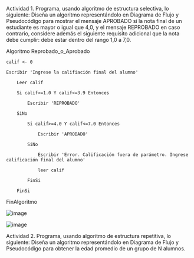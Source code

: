 Actividad 1. Programa, usando algoritmo de estructura selectiva, lo siguiente:
Diseña un algoritmo representándolo en Diagrama de Flujo y Pseudocódigo para mostrar el mensaje APROBADO si la nota final de un estudiante es mayor o igual que 4,0,
y el mensaje REPROBADO en caso contrario, considere además el siguiente requisito adicional que la nota debe cumplir: debe estar dentro del rango 1,0 a 7,0.

Algoritmo Reprobado_o_Aprobado

	calif <- 0
	
	Escribir 'Ingrese la califiación final del alumno'
	
		Leer calif
		
		Si calif>=1.0 Y calif<=3.9 Entonces
		
			Escribir 'REPROBADO'
			
		SiNo
		
			Si calif>=4.0 Y calif<=7.0 Entonces
			
				Escribir 'APROBADO'
				
			SiNo
			
				Escribir 'Error. Calificación fuera de parámetro. Ingrese calificación final del alumno'
				
				leer calif
				
			FinSi
			
		FinSi
		
FinAlgoritmo

![image](https://user-images.githubusercontent.com/99224635/166507201-1a03bc9e-5e34-48d7-acbc-93740dec395a.png)


![image](https://user-images.githubusercontent.com/99224635/166507709-af9ce5ef-28d9-4429-a8f6-46b320677c71.png)


Actividad 2. Programa, usando algoritmo de estructura repetitiva, lo siguiente:
Diseña un algoritmo representándolo en Diagrama de Flujo y Pseudocódigo para obtener la edad promedio de un grupo de N alumnos.
